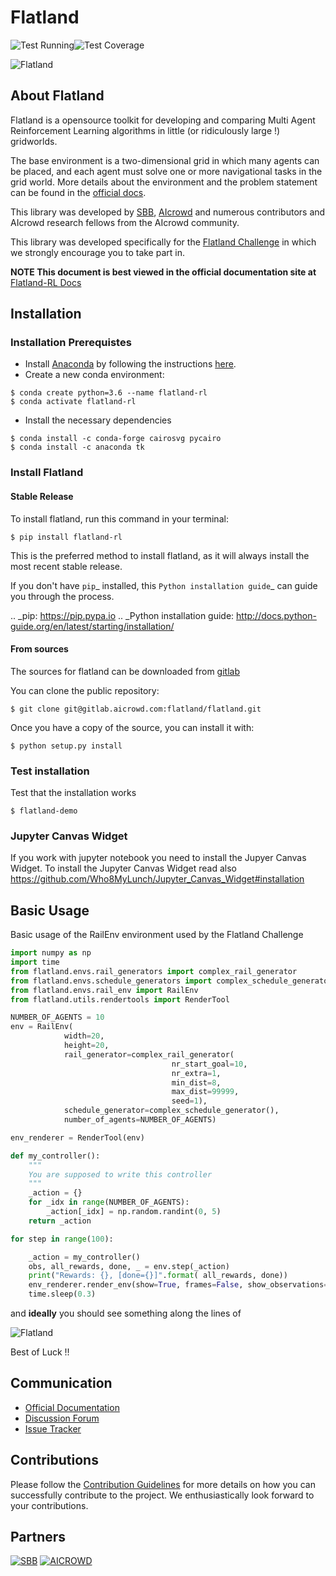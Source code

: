 Flatland
========

![Test Running](https://gitlab.aicrowd.com/flatland/flatland/badges/master/pipeline.svg)![Test Coverage](https://gitlab.aicrowd.com/flatland/flatland/badges/master/coverage.svg "asdff")


![Flatland](https://i.imgur.com/0rnbSLY.gif)

## About Flatland

Flatland is a opensource toolkit for developing and comparing Multi Agent Reinforcement Learning algorithms in little (or ridiculously large !) gridworlds.

The base environment is a two-dimensional grid in which many agents can be placed, and each agent must solve one or more navigational tasks in the grid world. More details about the environment and the problem statement can be found in the [official docs](http://flatland-rl-docs.s3-website.eu-central-1.amazonaws.com/).

This library was developed by [SBB](<https://www.sbb.ch/en/>), [AIcrowd](https://www.aicrowd.com/) and numerous contributors and AIcrowd research fellows from the AIcrowd community. 

This library was developed specifically for the [Flatland Challenge](https://www.aicrowd.com/challenges/flatland-challenge) in which we strongly encourage you to take part in. 

**NOTE This document is best viewed in the official documentation site at** [Flatland-RL Docs](http://flatland-rl-docs.s3-website.eu-central-1.amazonaws.com/)


## Installation
### Installation Prerequistes

* Install [Anaconda](https://www.anaconda.com/distribution/) by following the instructions [here](https://www.anaconda.com/distribution/).
* Create a new conda environment:

```console
$ conda create python=3.6 --name flatland-rl
$ conda activate flatland-rl
```

* Install the necessary dependencies

```console
$ conda install -c conda-forge cairosvg pycairo
$ conda install -c anaconda tk  
```

### Install Flatland
#### Stable Release

To install flatland, run this command in your terminal:

```console
$ pip install flatland-rl
```

This is the preferred method to install flatland, as it will always install the most recent stable release.

If you don't have `pip`_ installed, this `Python installation guide`_ can guide
you through the process.

.. _pip: https://pip.pypa.io
.. _Python installation guide: http://docs.python-guide.org/en/latest/starting/installation/


#### From sources

The sources for flatland can be downloaded from [gitlab](https://gitlab.aicrowd.com/flatland/flatland)

You can clone the public repository:
```console
$ git clone git@gitlab.aicrowd.com:flatland/flatland.git
```

Once you have a copy of the source, you can install it with:

```console
$ python setup.py install
```

### Test installation

Test that the installation works

```console
$ flatland-demo
```



### Jupyter Canvas Widget
If you work with jupyter notebook you need to install the Jupyer Canvas Widget. To install the Jupyter Canvas Widget read also
https://github.com/Who8MyLunch/Jupyter_Canvas_Widget#installation

## Basic Usage

Basic usage of the RailEnv environment used by the Flatland Challenge


```python
import numpy as np
import time
from flatland.envs.rail_generators import complex_rail_generator
from flatland.envs.schedule_generators import complex_schedule_generator
from flatland.envs.rail_env import RailEnv
from flatland.utils.rendertools import RenderTool

NUMBER_OF_AGENTS = 10
env = RailEnv(
            width=20,
            height=20,
            rail_generator=complex_rail_generator(
                                    nr_start_goal=10,
                                    nr_extra=1,
                                    min_dist=8,
                                    max_dist=99999,
                                    seed=1),
            schedule_generator=complex_schedule_generator(),
            number_of_agents=NUMBER_OF_AGENTS)

env_renderer = RenderTool(env)

def my_controller():
    """
    You are supposed to write this controller
    """
    _action = {}
    for _idx in range(NUMBER_OF_AGENTS):
        _action[_idx] = np.random.randint(0, 5)
    return _action

for step in range(100):

    _action = my_controller()
    obs, all_rewards, done, _ = env.step(_action)
    print("Rewards: {}, [done={}]".format( all_rewards, done))
    env_renderer.render_env(show=True, frames=False, show_observations=False)
    time.sleep(0.3)
```

and **ideally** you should see something along the lines of

![Flatland](https://i.imgur.com/VrTQVeM.gif)

Best of Luck !!

## Communication
* [Official Documentation](http://flatland-rl-docs.s3-website.eu-central-1.amazonaws.com/)
* [Discussion Forum](https://discourse.aicrowd.com/c/flatland-challenge)
* [Issue Tracker](https://gitlab.aicrowd.com/flatland/flatland/issues/)


## Contributions
Please follow the [Contribution Guidelines](http://flatland-rl-docs.s3-website.eu-central-1.amazonaws.com/contributing.html) for more details on how you can successfully contribute to the project. We enthusiastically look forward to your contributions.

## Partners
<a href="https://sbb.ch" target="_blank"><img src="https://i.imgur.com/OSCXtde.png" alt="SBB"/></a>
<a href="https://www.aicrowd.com"  target="_blank"><img src="https://avatars1.githubusercontent.com/u/44522764?s=200&v=4" alt="AICROWD"/></a>




